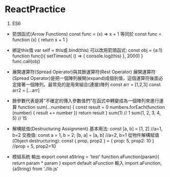 # ReactPractice
1. ES6
* 箭頭函式(Arrow Functions)
  const func = (x) => x + 1
  等同於
  const func = function (x) { return x + 1 }
  
* 綁定this值
  var self = this或.bind(this)
  可以改用箭頭函式:
  const obj = {a:1}
  function func(){
    setTimeout( () => { console.log(this) }, 2000)
  }
  func.call(obj)
  
* 展開運算符(Spread Operator)與其餘運算符(Rest Operator)
  展開運算符(Spread Operator)是把一個陣列展開(expand)成個別值，這個運算符後面必定接著一個陣列。最常見的是用來組合(連接)陣列
  const arr = [1,2,3]
  const arr2 = [...arr]

* 餘參數代表是將"不確定的傳入參數值們"在函式中轉變成為一個陣列來進行運算
  function sum(…numbers) {
    const result = 0
    numbers.forEach(function (number) {
      result += number
    })
    return result
  }
  sum(1) // 1
  sum(1, 2, 3, 4, 5) // 15
  
* 解構賦值(Destructuring Assignment)
  基本用法:
      const [a, b] = [1, 2] //a=1, b=2
  交換值:
      const a = 1, b = 2;
      [b, a] = [a, b] //a=2, b=1
  從物件解構賦值(Object destructuring):
      const { prop, prop2 } = { prop: 5, prop2: 10 } //prop = 5, prop2=10

* 模組系統
  輸出
  export const aString = 'test'
  function aFunction(param){
    return param * param
  }
  export default aFunction
  輸入
  import aFunction, {aString} from './lib.js'
